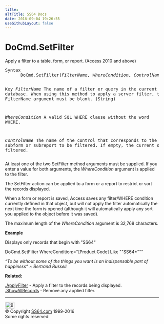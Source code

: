 ```yaml
---
title:
altTitle: SS64 Docs
date: 2016-09-04 19:26:55
useGithubLayout: false
---
```

<!-- #BeginLibraryItem "/Library/head_access.lbi" --><!-- #EndLibraryItem --><h1>DoCmd.SetFilter</h1>
<p>  Apply a filter  to a table, form, or report. (Access 2010 and above) </p>
<pre>Syntax
      DoCmd.SetFilter(<i>FilterName</i>, <i>WhereCondition</i>, <i>ControlName</i>)

Key
   <i>FilterName</i>      The name of a filter or query in the current database.
                   When using this method to apply a server filter, the
                   FilterName argument must be blank. (String)

   <i>WhereCondition</i>  A valid SQL WHERE clause without the word WHERE.

   <i>ControlName</i>     The name of the control that corresponds to the
                   subform or subreport to be filtered.
                   If empty, the current object is filtered.</pre>
<p>At least one of the two SetFilter method arguments must be supplied. If you enter a value for both arguments, the <span class="code"><i>WhereCondition</i></span> argument is applied to the filter.</p>
<p>The SetFilter action can be applied to a form or a report to restrict or sort the records displayed.</p>
<p>When a form or report is saved, Access saves any filter/WHERE condition currently defined in that object, but will not apply the filter automatically the next time the form is opened (although it will automatically apply any sort you applied to the object before it was saved). </p>
<p>The maximum length of the <span class="code"><i>WhereCondition</i></span> argument is 32,768 characters.</p>
<p><b>Example</b></p>
<p>Displays only records that begin with "SS64"</p>
<p class="code">DoCmd.SetFilter WhereCondition:="[Product Code] Like ""SS64*"""</p>
<p class="quote"><i>“To be without some of the things you want is an indispensable part of happiness” ~ Bertrand Russell</i></p>
<p><b>Related:</b></p>
<p><a href="applyfilter.html">.ApplyFilter</a>  - Apply a filter to the records being displayed.<br>
<a href="showallrecords.html">.ShowAllRecords</a>  - Remove any applied filter.</p><!-- #BeginLibraryItem "/Library/foot_access.lbi" --><p>
<!-- access -->

<hr>
<div id="bl" class="footer"><a href="setfilter.html#"><img src="../images/top.png" width="30" height="22" alt="Back to the Top"></a></div>
<div id="br" class="footer, tagline">© Copyright <a href="../index.html">SS64.com</a> 1999-2016<br>
Some rights reserved</div><!-- #EndLibraryItem -->

